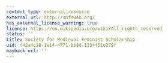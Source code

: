 ```yaml
---
content_type: external-resource
external_url: http://smfsweb.org/
has_external_license_warning: true
license: https://en.wikipedia.org/wiki/All_rights_reserved
status: ''
title: Society for Medieval Feminist Scholarship
uid: f42a4c18-1e14-4771-bb8d-1334f51e379f
wayback_url: ''
---
```

